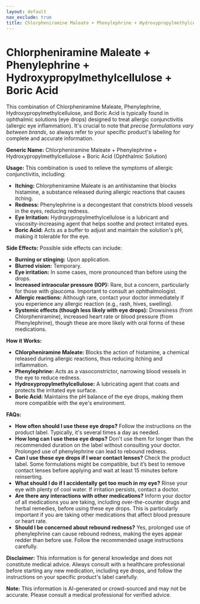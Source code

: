 ```yaml
---
layout: default
nav_exclude: true
title: Chlorpheniramine Maleate + Phenylephrine + Hydroxypropylmethylcellulose + Boric Acid
---
```


# Chlorpheniramine Maleate + Phenylephrine + Hydroxypropylmethylcellulose + Boric Acid

This combination of Chlorpheniramine Maleate, Phenylephrine, Hydroxypropylmethylcellulose, and Boric Acid is typically found in ophthalmic solutions (eye drops) designed to treat allergic conjunctivitis (allergic eye inflammation).  It's crucial to note that *precise formulations vary between brands*, so always refer to your specific product's labeling for complete and accurate information.

**Generic Name:**  Chlorpheniramine Maleate + Phenylephrine + Hydroxypropylmethylcellulose + Boric Acid (Ophthalmic Solution)

**Usage:** This combination is used to relieve the symptoms of allergic conjunctivitis, including:

* **Itching:** Chlorpheniramine Maleate is an antihistamine that blocks histamine, a substance released during allergic reactions that causes itching.
* **Redness:** Phenylephrine is a decongestant that constricts blood vessels in the eyes, reducing redness.
* **Eye Irritation:** Hydroxypropylmethylcellulose is a lubricant and viscosity-increasing agent that helps soothe and protect irritated eyes.
* **Boric Acid:** Acts as a buffer to adjust and maintain the solution's pH, making it tolerable for the eye.


**Side Effects:** Possible side effects can include:

* **Burning or stinging:** Upon application.
* **Blurred vision:** Temporary.
* **Eye irritation:** In some cases, more pronounced than before using the drops.
* **Increased intraocular pressure (IOP):**  Rare, but a concern, particularly for those with glaucoma.  Important to consult an ophthalmologist.
* **Allergic reactions:** Although rare, contact your doctor immediately if you experience any allergic reaction (e.g., rash, hives, swelling).
* **Systemic effects (though less likely with eye drops):**  Drowsiness (from Chlorpheniramine), increased heart rate or blood pressure (from Phenylephrine),  though these are more likely with oral forms of these medications.


**How it Works:**

* **Chlorpheniramine Maleate:** Blocks the action of histamine, a chemical released during allergic reactions, thus reducing itching and inflammation.
* **Phenylephrine:** Acts as a vasoconstrictor, narrowing blood vessels in the eye to reduce redness.
* **Hydroxypropylmethylcellulose:** A lubricating agent that coats and protects the irritated eye surface.
* **Boric Acid:** Maintains the pH balance of the eye drops, making them more compatible with the eye's environment.


**FAQs:**

* **How often should I use these eye drops?** Follow the instructions on the product label.  Typically, it's several times a day as needed.
* **How long can I use these eye drops?** Don't use them for longer than the recommended duration on the label without consulting your doctor.  Prolonged use of phenylephrine can lead to rebound redness.
* **Can I use these eye drops if I wear contact lenses?**  Check the product label.  Some formulations might be compatible, but it’s best to remove contact lenses before applying and wait at least 15 minutes before reinserting.
* **What should I do if I accidentally get too much in my eye?** Rinse your eye with plenty of cool water.  If irritation persists, contact a doctor.
* **Are there any interactions with other medications?** Inform your doctor of all medications you are taking, including over-the-counter drugs and herbal remedies, before using these eye drops.  This is particularly important if you are taking other medications that affect blood pressure or heart rate.
* **Should I be concerned about rebound redness?** Yes, prolonged use of phenylephrine can cause rebound redness, making the eyes appear redder than before use.  Follow the recommended usage instructions carefully.


**Disclaimer:** This information is for general knowledge and does not constitute medical advice.  Always consult with a healthcare professional before starting any new medication, including eye drops, and follow the instructions on your specific product's label carefully.


**Note:** This information is AI-generated or crowd-sourced and may not be accurate. Please consult a medical professional for verified advice.